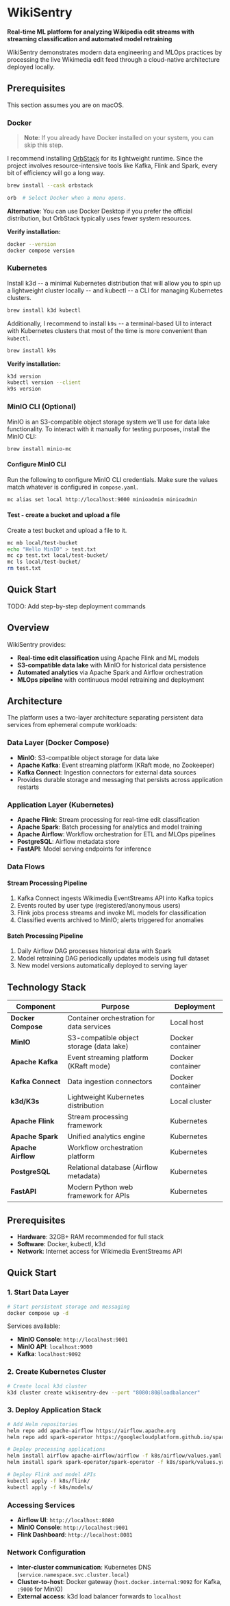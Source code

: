 # WikiSentry

**Real-time ML platform for analyzing Wikipedia edit streams with streaming classification and automated model retraining**

WikiSentry demonstrates modern data engineering and MLOps practices by processing the live Wikimedia edit feed through a cloud-native architecture deployed locally.

## Prerequisites

This section assumes you are on macOS.

### Docker

> **Note**: If you already have Docker installed on your system, you can skip this step.

I recommend installing [OrbStack](https://orbstack.dev) for its lightweight runtime. Since the project involves resource-intensive tools like Kafka, Flink and Spark, every bit of efficiency will go a long way.

```bash
brew install --cask orbstack

orb  # Select Docker when a menu opens.
```

**Alternative**: You can use Docker Desktop if you prefer the official distribution, but OrbStack typically uses fewer system resources.

**Verify installation:**
```bash
docker --version
docker compose version
```

### Kubernetes

Install k3d -- a minimal Kubernetes distribution that will allow you to spin up a lightweight cluster locally -- and kubectl -- a CLI for managing Kubernetes clusters.

```bash
brew install k3d kubectl
```

Additionally, I recommend to install `k9s` -- a terminal-based UI to interact with Kubernetes clusters that most of the time is more convenient than `kubectl`.

```bash
brew install k9s
```

**Verify installation:**
```bash
k3d version
kubectl version --client
k9s version
```

### MinIO CLI (Optional)

MinIO is an S3-compatible object storage system we'll use for data lake functionality. To interact with it manually for testing purposes, install the MinIO CLI:

```bash
brew install minio-mc
```

#### Configure MinIO CLI

Run the following to configure MinIO CLI credentials. Make sure the values match whatever is configured in `compose.yaml`.

```bash
mc alias set local http://localhost:9000 minioadmin minioadmin
```

#### Test - create a bucket and upload a file

Create a test bucket and upload a file to it.

```bash
mc mb local/test-bucket
echo "Hello MinIO" > test.txt
mc cp test.txt local/test-bucket/
mc ls local/test-bucket/
rm test.txt
```

## Quick Start

TODO: Add step-by-step deployment commands

## Overview

WikiSentry provides:

- **Real-time edit classification** using Apache Flink and ML models
- **S3-compatible data lake** with MinIO for historical data persistence  
- **Automated analytics** via Apache Spark and Airflow orchestration
- **MLOps pipeline** with continuous model retraining and deployment

## Architecture

The platform uses a two-layer architecture separating persistent data services from ephemeral compute workloads:

### Data Layer (Docker Compose)
- **MinIO**: S3-compatible object storage for data lake
- **Apache Kafka**: Event streaming platform (KRaft mode, no Zookeeper)
- **Kafka Connect**: Ingestion connectors for external data sources
- Provides durable storage and messaging that persists across application restarts

### Application Layer (Kubernetes)
- **Apache Flink**: Stream processing for real-time edit classification
- **Apache Spark**: Batch processing for analytics and model training
- **Apache Airflow**: Workflow orchestration for ETL and MLOps pipelines
- **PostgreSQL**: Airflow metadata store
- **FastAPI**: Model serving endpoints for inference

### Data Flows

#### Stream Processing Pipeline
1. Kafka Connect ingests Wikimedia EventStreams API into Kafka topics
2. Events routed by user type (registered/anonymous users)
3. Flink jobs process streams and invoke ML models for classification
4. Classified events archived to MinIO; alerts triggered for anomalies

#### Batch Processing Pipeline
1. Daily Airflow DAG processes historical data with Spark
2. Model retraining DAG periodically updates models using full dataset
3. New model versions automatically deployed to serving layer

## Technology Stack

| Component | Purpose | Deployment |
|-----------|---------|------------|
| **Docker Compose** | Container orchestration for data services | Local host |
| **MinIO** | S3-compatible object storage (data lake) | Docker container |
| **Apache Kafka** | Event streaming platform (KRaft mode) | Docker container |
| **Kafka Connect** | Data ingestion connectors | Docker container |
| **k3d/K3s** | Lightweight Kubernetes distribution | Local cluster |
| **Apache Flink** | Stream processing framework | Kubernetes |
| **Apache Spark** | Unified analytics engine | Kubernetes |
| **Apache Airflow** | Workflow orchestration platform | Kubernetes |
| **PostgreSQL** | Relational database (Airflow metadata) | Kubernetes |
| **FastAPI** | Modern Python web framework for APIs | Kubernetes |

## Prerequisites

- **Hardware**: 32GB+ RAM recommended for full stack
- **Software**: Docker, kubectl, k3d
- **Network**: Internet access for Wikimedia EventStreams API

## Quick Start

### 1. Start Data Layer
```bash
# Start persistent storage and messaging
docker compose up -d
```
Services available:
- **MinIO Console**: `http://localhost:9001` 
- **MinIO API**: `localhost:9000`
- **Kafka**: `localhost:9092`

### 2. Create Kubernetes Cluster
```bash
# Create local k3d cluster
k3d cluster create wikisentry-dev --port "8080:80@loadbalancer"
```

### 3. Deploy Application Stack
```bash
# Add Helm repositories
helm repo add apache-airflow https://airflow.apache.org
helm repo add spark-operator https://googlecloudplatform.github.io/spark-on-k8s-operator

# Deploy processing applications
helm install airflow apache-airflow/airflow -f k8s/airflow/values.yaml
helm install spark spark-operator/spark-operator -f k8s/spark/values.yaml

# Deploy Flink and model APIs
kubectl apply -f k8s/flink/
kubectl apply -f k8s/models/
```

### Accessing Services

- **Airflow UI**: `http://localhost:8080`
- **MinIO Console**: `http://localhost:9001`
- **Flink Dashboard**: `http://localhost:8081`

### Network Configuration

- **Inter-cluster communication**: Kubernetes DNS (`service.namespace.svc.cluster.local`)
- **Cluster-to-host**: Docker gateway (`host.docker.internal:9092` for Kafka, `:9000` for MinIO)
- **External access**: k3d load balancer forwards to `localhost`
